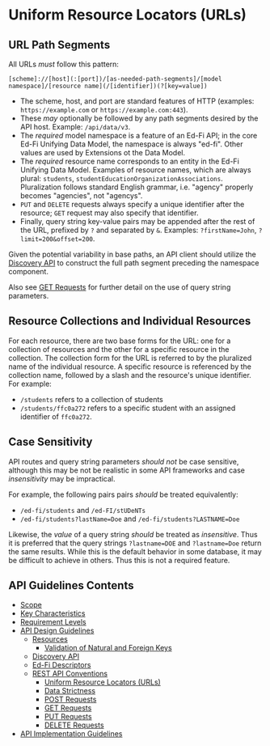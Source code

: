 # Uniform Resource Locators (URLs)

## URL Path Segments

All URLs _must_ follow this pattern:

```none
[scheme]://[host](:[port])/[as-needed-path-segments]/[model namespace]/[resource name](/[identifier])(?[key=value])
```

* The scheme, host, and port are standard features of HTTP (examples:
  `https://example.com` or `https://example.com:443`).
* These _may_ optionally be followed by any path segments desired by the API
  host. Example: `/api/data/v3`.
* The _required_ model namespace is a feature of an Ed-Fi API; in the core Ed-Fi
  Unifying Data Model, the namespace is always "ed-fi". Other values are used by
  Extensions ot the Data Model.
* The _required_ resource name corresponds to an entity in the Ed-Fi Unifying
  Data Model. Examples of resource names, which are always plural: `students`,
  `studentEducationOrganizationAssociations`. Pluralization follows standard
  English grammar, i.e. "agency" properly becomes "agencies", not "agencys".
* `PUT` and `DELETE` requests always specify a unique identifier after the
  resource; `GET` request may also specify that identifier.
* Finally, query string key-value pairs may be appended after the rest of the
  URL, prefixed by `?` and separated by `&`. Examples: `?firstName=John`,
  `?limit=200&offset=200`.

Given the potential variability in base paths, an API client should utilize the
[Discovery API](./ED-FI-DISCOVERY.md) to construct the full path segment
preceding the namespace component.

Also see [GET Requests](./GET-REQUESTS.md) for further detail on the use of
query string parameters.

## Resource Collections and Individual Resources

For each resource, there are two base forms for the URL: one for a collection of
resources and the other for a specific resource in the collection. The
collection form for the URL is referred to by the pluralized name of the
individual resource. A specific resource is referenced by the collection name,
followed by a slash and the resource's unique identifier. For example:

* `/students` refers to a collection of students
* `/students/ffc0a272` refers to a specific student with an assigned identifier
  of `ffc0a272`.

## Case Sensitivity

API routes and query string parameters _should not_ be case sensitive, although
this may be not be realistic in some API frameworks and case _insensitivity_ may
be impractical.

For example, the following pairs pairs _should_ be treated equivalently:

* `/ed-fi/students` and `/ed-FI/stUDeNTs`
* `/ed-fi/students?lastName=Doe` and `/ed-fi/students?LASTNAME=Doe`

Likewise, the _value_ of a query string _should_ be treated as _insensitive_.
Thus it is preferred that the query strings `?lastname=DOE` and `?lastname=Doe`
return the same results. While this is the default behavior in some database, it
may be difficult to achieve in others. Thus this is not a required feature.

## API Guidelines Contents

* [Scope](../SCOPE.md)
* [Key Characteristics](../KEY-CHARACTERISTICS.md)
* [Requirement Levels](../REQUIREMENT-LEVELS.md)
* [API Design Guidelines](../API-DESIGN-GUIDELINES/README.md)
  * [Resources](RESOURCES.md)
    * [Validation of Natural and Foreign Keys](./NATURAL-FOREIGN-KEYS.md)
  * [Discovery API](./DISCOVERY-API.md)
  * [Ed-Fi Descriptors](./ED-FI-DESCRIPTORS.md)
  * [REST API Conventions](./REST-API.md)
    * [Uniform Resource Locators (URLs)](./UNIFORM-RESOURCE-LOCATORS.md)
    * [Data Strictness](./DATA-STRICTNESS.md)
    * [POST Requests](./POST-REQUESTS.md)
    * [GET Requests](./GET-REQUESTS.md)
    * [PUT Requests](./PUT-REQUESTS.md)
    * [DELETE Requests](./DELETE-REQUESTS.md)
* [API Implementation Guidelines](../API-IMPLEMENTATION-GUIDELINES/README.md)
